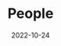 ---
title: People
date: 2022-10-24

type: landing

sections:
  - block: people
    content:
      title: ''
      # Choose which groups/teams of users to display.
      #   Edit `user_groups` in each user's profile to add them to one or more of these groups.
      user_groups:
          - Principal Investigators
          - Miembros del Grupo #Researchers
          - Grad Students
          - Administration
          - Visitors
          - Alumni
      sort_by: Params.last_name
      sort_ascending: true
      show_links: false ##add
    design:
      show_interests: false
      show_role: true
      show_social: true
---